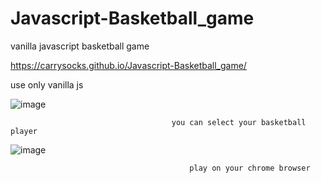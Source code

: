 # Javascript-Basketball_game
vanilla javascript basketball game


https://carrysocks.github.io/Javascript-Basketball_game/

use only vanilla js

![image](https://user-images.githubusercontent.com/39540655/142578518-9361a216-2fad-46e2-b553-71d22620fc19.png)

                                        you can select your basketball player


![image](https://user-images.githubusercontent.com/39540655/142578396-77861820-c0cc-448b-b432-0af6ba3bdacb.png)


                                            play on your chrome browser
